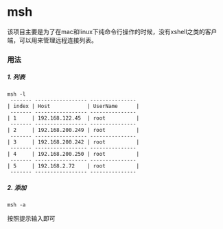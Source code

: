 # msh
该项目主要是为了在mac和linux下纯命令行操作的时候，没有xshell之类的客户端，可以用来管理远程连接列表。


### 用法
##### 1. 列表
```
msh -l
 ------- ----------------- ---------------
| index | Host            | UserName      |
 ------- ----------------- ---------------
| 1     | 192.168.122.45  | root          |
 ------- ----------------- ---------------
| 2     | 192.168.200.249 | root          |
 ------- ----------------- ---------------
| 3     | 192.168.200.242 | root          |
 ------- ----------------- ---------------
| 4     | 192.168.200.250 | root          |
 ------- ----------------- ---------------
| 5     | 192.168.2.72    | root          |
 ------- ----------------- ---------------
 ```
 
 
 ##### 2. 添加
 ```
 msh -a
 ```
 按照提示输入即可
